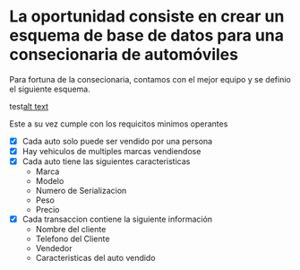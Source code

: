 # La oportunidad consiste en crear un esquema de base de datos para una consecionaria de automóviles
Para fortuna de la consecionaria, contamos con el mejor equipo y se definio el siguiente esquema.

test[alt text](https://github.com/Maluky/awto_test/blob/main/3.%20Data%20Base/Diagrama%20sin%20t%C3%ADtulo.png "Diagrama base de datos")

Este a su vez cumple con los requicitos minimos operantes

- [x] Cada auto solo puede ser vendido por una persona
- [x] Hay vehiculos de multiples marcas vendiendose
- [x] Cada auto tiene las siguientes caracteristicas
	* Marca
	* Modelo
	* Numero de Serializacion
	* Peso
	* Precio
- [x] Cada transaccion contiene la siguiente información
	* Nombre del cliente
	* Telefono del Cliente
	* Vendedor
	* Caracteristicas del auto vendido